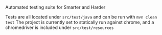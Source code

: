 Automated testing suite for Smarter and Harder

Tests are all located under `src/test/java` and can be run with `mvn clean test`
The project is currently set to statically run against chrome, and a chromedriver is included under `src/test/resources`